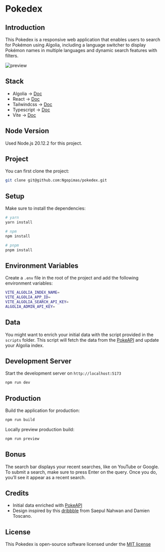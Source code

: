 # Pokedex

## Introduction

This Pokedex is a responsive web application that enables users to search for Pokémon using Algolia, including a language switcher to display Pokémon names in multiple languages and dynamic search features with filters.

![preview](https://github.com/Ngopimas/pokedex/assets/49529524/c3461823-434e-4380-a4af-76f513e44f19)

## Stack

- Algolia -> [Doc](https://www.algolia.com/doc/)
- React -> [Doc](https://nuxt.com/)
- Tailwindcss -> [Doc](https://tailwindcss.com/)
- Typescript -> [Doc](https://www.typescriptlang.org/)
- Vite -> [Doc](https://vitejs.dev/)

## Node Version

Used Node.js 20.12.2 for this project.

## Project

You can first clone the project:

```bash
git clone git@github.com:Ngopimas/pokedex.git
```

## Setup

Make sure to install the dependencies:

```bash
# yarn
yarn install

# npm
npm install

# pnpm
pnpm install
```

## Environment Variables

Create a `.env` file in the root of the project and add the following environment variables:

```bash
VITE_ALGOLIA_INDEX_NAME=
VITE_ALGOLIA_APP_ID=
VITE_ALGOLIA_SEARCH_API_KEY=
ALGOLIA_ADMIN_API_KEY=
```

## Data

You might want to enrich your initial data with the script provided in the `scripts` folder. This script will fetch the data from the [PokeAPI](https://pokeapi.co/) and update your Algolia index.

## Development Server

Start the development server on `http://localhost:5173`

```bash
npm run dev
```

## Production

Build the application for production:

```bash
npm run build
```

Locally preview production build:

```bash
npm run preview
```

## Bonus

The search bar displays your recent searches, like on YouTube or Google. To submit a search, make sure to press Enter on the query. Once you do, you’ll see it appear as a recent search.

## Credits

- Initial data enriched with [PokeAPI](https://pokeapi.co/)
- Design inspired by this [dribbble](https://dribbble.com/shots/6540871-Pokedex-App) from Saepul Nahwan and Damien Toscano.

## License

This Pokedex is open-source software licensed under the [MIT license](https://opensource.org/licenses/MIT)
